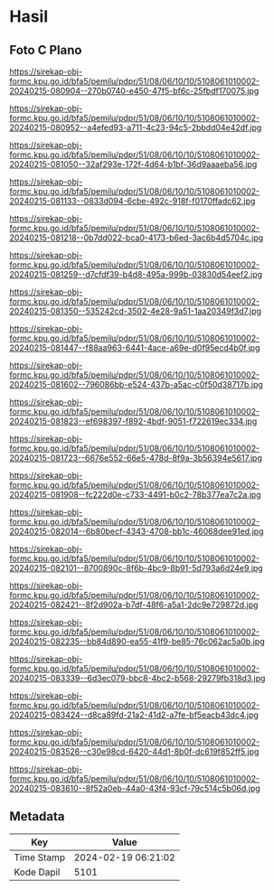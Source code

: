 # Hasil

## Foto C Plano

https://sirekap-obj-formc.kpu.go.id/bfa5/pemilu/pdpr/51/08/06/10/10/5108061010002-20240215-080904--270b0740-e450-47f5-bf6c-25fbdf170075.jpg

https://sirekap-obj-formc.kpu.go.id/bfa5/pemilu/pdpr/51/08/06/10/10/5108061010002-20240215-080952--a4efed93-a711-4c23-94c5-2bbdd04e42df.jpg

https://sirekap-obj-formc.kpu.go.id/bfa5/pemilu/pdpr/51/08/06/10/10/5108061010002-20240215-081050--32af293e-172f-4d64-b1bf-36d9aaaeba56.jpg

https://sirekap-obj-formc.kpu.go.id/bfa5/pemilu/pdpr/51/08/06/10/10/5108061010002-20240215-081133--0833d094-6cbe-492c-918f-f0170ffadc62.jpg

https://sirekap-obj-formc.kpu.go.id/bfa5/pemilu/pdpr/51/08/06/10/10/5108061010002-20240215-081218--0b7dd022-bca0-4173-b6ed-3ac6b4d5704c.jpg

https://sirekap-obj-formc.kpu.go.id/bfa5/pemilu/pdpr/51/08/06/10/10/5108061010002-20240215-081259--d7cfdf39-b4d8-495a-999b-03830d54eef2.jpg

https://sirekap-obj-formc.kpu.go.id/bfa5/pemilu/pdpr/51/08/06/10/10/5108061010002-20240215-081350--535242cd-3502-4e28-9a51-1aa20349f3d7.jpg

https://sirekap-obj-formc.kpu.go.id/bfa5/pemilu/pdpr/51/08/06/10/10/5108061010002-20240215-081447--f88aa963-6441-4ace-a69e-d0f95ecd4b0f.jpg

https://sirekap-obj-formc.kpu.go.id/bfa5/pemilu/pdpr/51/08/06/10/10/5108061010002-20240215-081602--796086bb-e524-437b-a5ac-c0f50d38717b.jpg

https://sirekap-obj-formc.kpu.go.id/bfa5/pemilu/pdpr/51/08/06/10/10/5108061010002-20240215-081823--ef698397-f892-4bdf-9051-f722619ec334.jpg

https://sirekap-obj-formc.kpu.go.id/bfa5/pemilu/pdpr/51/08/06/10/10/5108061010002-20240215-081723--6676e552-66e5-478d-8f9a-3b56394e5617.jpg

https://sirekap-obj-formc.kpu.go.id/bfa5/pemilu/pdpr/51/08/06/10/10/5108061010002-20240215-081908--fc222d0e-c733-4491-b0c2-78b377ea7c2a.jpg

https://sirekap-obj-formc.kpu.go.id/bfa5/pemilu/pdpr/51/08/06/10/10/5108061010002-20240215-082014--6b80becf-4343-4708-bb1c-46068dee91ed.jpg

https://sirekap-obj-formc.kpu.go.id/bfa5/pemilu/pdpr/51/08/06/10/10/5108061010002-20240215-082101--8700890c-8f6b-4bc9-8b91-5d793a6d24e9.jpg

https://sirekap-obj-formc.kpu.go.id/bfa5/pemilu/pdpr/51/08/06/10/10/5108061010002-20240215-082421--8f2d902a-b7df-48f6-a5a1-2dc9e729872d.jpg

https://sirekap-obj-formc.kpu.go.id/bfa5/pemilu/pdpr/51/08/06/10/10/5108061010002-20240215-082235--bb84d890-ea55-41f9-be85-76c062ac5a0b.jpg

https://sirekap-obj-formc.kpu.go.id/bfa5/pemilu/pdpr/51/08/06/10/10/5108061010002-20240215-083339--6d3ec079-bbc8-4bc2-b568-29279fb318d3.jpg

https://sirekap-obj-formc.kpu.go.id/bfa5/pemilu/pdpr/51/08/06/10/10/5108061010002-20240215-083424--d8ca89fd-21a2-41d2-a7fe-bf5eacb43dc4.jpg

https://sirekap-obj-formc.kpu.go.id/bfa5/pemilu/pdpr/51/08/06/10/10/5108061010002-20240215-083526--c30e98cd-6420-44d1-8b0f-dc619f852ff5.jpg

https://sirekap-obj-formc.kpu.go.id/bfa5/pemilu/pdpr/51/08/06/10/10/5108061010002-20240215-083610--8f52a0eb-44a0-43f4-93cf-79c514c5b06d.jpg


## Metadata

| Key        | Value               |
| ---------- | ------------------- |
| Time Stamp | 2024-02-19 06:21:02 |
| Kode Dapil | 5101                |



